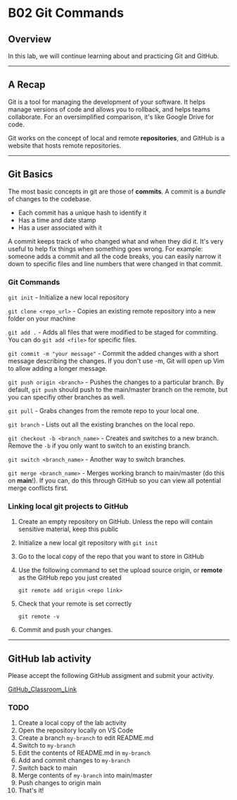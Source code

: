 # B02 Git Commands

## Overview

In this lab, we will continue learning about and practicing Git and GitHub.

---

## A Recap

Git is a tool for managing the development of your software. It helps manage versions of code and allows you to rollback, and helps teams collaborate. For an oversimplified comparison, it's like Google Drive for code.

Git works on the concept of local and remote **repositories**, and GitHub is a website that hosts remote repositories.

---

## Git Basics

The most basic concepts in git are those of **commits**. A commit is a _bundle_ of changes to the codebase.

- Each commit has a unique hash to identify it
- Has a time and date stamp
- Has a user associated with it

A commit keeps track of who changed what and when they did it. It's very useful to help fix things when something goes wrong. For example: someone adds a commit and all the code breaks, you can easily narrow it down to specific files and line numbers that were changed in that commit.

### Git Commands

`git init` - Initialize a new local repository

`git clone <repo_url>` - Copies an existing remote repository into a new folder on your machine

`git add .` - Adds all files that were modified to be staged for commiting. You can do `git add <file>` for specific files.

`git commit -m "your message"` - Commit the added changes with a short message describing the changes. If you don't use -m, Git will open up Vim to allow adding a longer message.

`git push origin <branch>` - Pushes the changes to a particular branch. By default, `git push` should push to the main/master branch on the remote, but you can specifiy other branches as well.

`git pull` - Grabs changes from the remote repo to your local one.

`git branch` - Lists out all the existing branches on the local repo.

`git checkout -b <branch_name>` - Creates and switches to a new branch. Remove the `-b` if you only want to switch to an existing branch.

`git switch <branch_name>` - Another way to switch branches.

`git merge <branch_name>` - Merges working branch to main/master (do this on **main**!). If you can, do this through GitHub so you can view all potential merge conflicts first.

### Linking local git projects to GitHub

1. Create an empty repository on GitHub. Unless the repo will contain sensitive material, keep this public
2. Initialize a new local git repository with `git init`
3. Go to the local copy of the repo that you want to store in GitHub
4. Use the following command to set the upload source origin, or **remote** as the GitHub repo you just created

   `git remote add origin <repo link>`

5. Check that your remote is set correctly

   `git remote -v`

6. Commit and push your changes.

---

## GitHub lab activity

Please accept the following GitHub assigment and submit your activity. 

[GitHub_Classroom_Link](https://www.GitHub.com/)

### TODO

1. Create a local copy of the lab activity
2. Open the repository locally on VS Code
4. Create a branch `my-branch` to edit README.md
5. Switch to `my-branch`
6. Edit the contents of README.md in `my-branch`
7. Add and commit changes to `my-branch`
8. Switch back to main
9. Merge contents of `my-branch` into main/master
10. Push changes to origin main
12. That's it!
